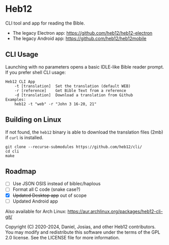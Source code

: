 # Heb12

CLI tool and app for reading the Bible.
- The legacy Electron app: https://github.com/heb12/heb12-electron
- The legacy Android app: https://github.com/heb12/heb12mobile

## CLI Usage
Launching with no parameters opens a basic IDLE-like Bible reader prompt.  
If you prefer shell CLI usage:  
```
Heb12 CLI App
    -t [translation]  Set the translation (default WEB)
    -r [reference]    Get Bible Text from a reference
    -d [translation]  Download a translation from Github
Examples:
    heb12 -t "web" -r "John 3 16-20, 21"
```

## Building on Linux
If not found, the `heb12` binary is able to download the translation files (2mb) if `curl` is installed.
```
git clone --recurse-submodules https://github.com/heb12/cli/  
cd cli
make
```

## Roadmap
- [ ] Use JSON OSIS instead of biblec/haplous
- [ ] Format all C code (snake case?)
- [x] ~~Updated Desktop app~~ out of scope
- [ ] Updated Android app

Also available for Arch Linux: https://aur.archlinux.org/packages/heb12-cli-git/  

Copyright (C) 2020-2024, Daniel, Josias, and other Heb12 contributors.  
You may modify and redistribute this software under the terms of the GPL 2.0 license. See the LICENSE file for more information.  
